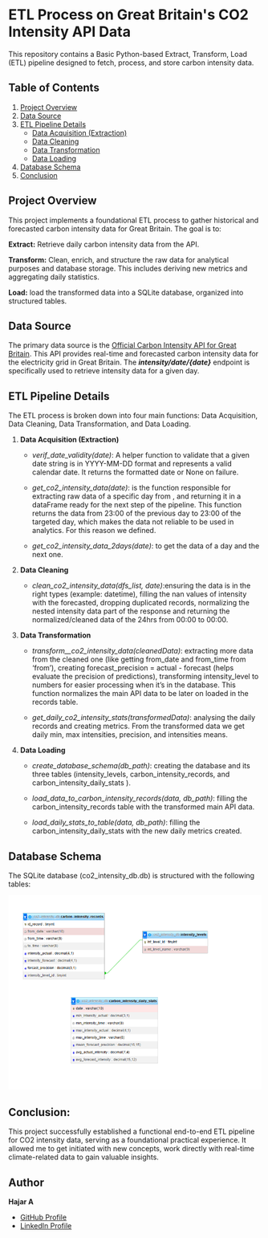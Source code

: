 # ETL Process on Great Britain's CO2 Intensity API Data

This repository contains a Basic Python-based Extract, Transform, Load (ETL) pipeline designed to fetch, process, and store carbon intensity data. 

## Table of Contents
1. [Project Overview](#project-overview)
2. [Data Source](#data-source)
3. [ETL Pipeline Details](#etl-pipeline-details)
    * [Data Acquisition (Extraction)](#1-data-acquisition-extraction)
    * [Data Cleaning](#2-data-cleaning)
    * [Data Transformation](#3-data-transformation)
    * [Data Loading](#4-data-loading)
4. [Database Schema](#database-schema)
5. [Conclusion](#conclusion)

## Project Overview
This project implements a foundational ETL process to gather historical and forecasted carbon intensity data for Great Britain. The goal is to:

**Extract:** Retrieve daily carbon intensity data from the API.

**Transform:** Clean, enrich, and structure the raw data for analytical purposes and database storage. This includes deriving new metrics and aggregating daily statistics.

**Load:** load the transformed data into a SQLite database, organized into structured tables.


## Data Source
The primary data source is the [Official Carbon Intensity API for Great Britain](https://carbon-intensity.github.io/api-definitions/). This API provides real-time and forecasted carbon intensity data for the electricity grid in Great Britain. The _**intensity/date/{date}**_ endpoint is specifically used to retrieve intensity data for a given day.


## ETL Pipeline Details
The ETL process is broken down into four main functions: Data Acquisition, Data Cleaning, Data Transformation, and Data Loading.

1. **Data Acquisition (Extraction)**

    - _verif_date_validity(date)_: A helper function to validate that a given date string is in YYYY-MM-DD format and represents a valid calendar date. It returns the formatted date or None on failure.

    - _get_co2_intensity_data(date)_: is the function responsible for extracting raw data of a specific day from , and returning it in a dataFrame ready for the next step of the pipeline. This function returns the data from 23:00 of the previous day to 23:00 of the targeted day, which makes the data not reliable to be used in analytics. For this reason we defined.  

    - _get_co2_intensity_data_2days(date)_: to get the data of a day and the next one.

2. **Data Cleaning**

    - _clean_co2_intensity_data(dfs_list, date)_:ensuring the data is in the right types (example: datetime), filling the nan values of intensity with the forecasted, dropping duplicated records, normalizing the nested intensity data part of the response and returning the normalized/cleaned data of the 24hrs from 00:00 to 00:00.

3. **Data Transformation**

    - _transform__co2_intensity_data(cleanedData)_: extracting more data from the cleaned one (like getting from_date and from_time from ‘from’), creating forecast_precision = actual - forecast (helps evaluate the precision of predictions), transforming intensity_level to numbers for easier processing when it’s in the database. This function normalizes the main API data to be later on loaded in the records table.

    - _get_daily_co2_intensity_stats(transformedData)_: analysing the daily records and creating metrics. From the transformed data we get daily min, max intensities, precision, and intensities means. 

4. **Data Loading**

    - _create_database_schema(db_path)_: creating the database and its three tables (intensity_levels, carbon_intensity_records, and carbon_intensity_daily_stats ).

    - _load_data_to_carbon_intensity_records(data, db_path)_: filling the carbon_intensity_records table with the transformed main API data. 

    - _load_daily_stats_to_table(data, db_path)_: filling the carbon_intensity_daily_stats with the new daily metrics created. 

## Database Schema
The SQLite database (co2_intensity_db.db) is structured with the following tables:

![db_schema](media/db_schema.png)

## Conclusion: 
This project successfully established a functional end-to-end ETL pipeline for CO2 intensity data, serving as a foundational practical experience. It allowed me to get initiated with new concepts, work directly with real-time climate-related data to gain valuable insights.

## Author

**Hajar A**
* [GitHub Profile](https://github.com/Ha-neu-l)
* [LinkedIn Profile](https://www.linkedin.com/in/hajar-a-109a22229/) 
